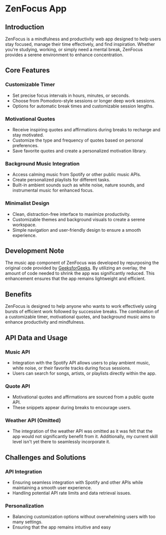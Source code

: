 # ZenFocus App

## Introduction

ZenFocus is a mindfulness and productivity web app designed to help users stay focused, manage their time effectively, and find inspiration. Whether you're studying, working, or simply need a mental break, ZenFocus provides a serene environment to enhance concentration.

## Core Features

### Customizable Timer
- Set precise focus intervals in hours, minutes, or seconds.
- Choose from Pomodoro-style sessions or longer deep work sessions.
- Options for automatic break times and customizable session lengths.

### Motivational Quotes
- Receive inspiring quotes and affirmations during breaks to recharge and stay motivated.
- Customize the type and frequency of quotes based on personal preferences.
- Save favorite quotes and create a personalized motivation library.

### Background Music Integration
- Access calming music from Spotify or other public music APIs.
- Create personalized playlists for different tasks.
- Built-in ambient sounds such as white noise, nature sounds, and instrumental music for enhanced focus.

### Minimalist Design
- Clean, distraction-free interface to maximize productivity.
- Customizable themes and background visuals to create a serene workspace.
- Simple navigation and user-friendly design to ensure a smooth experience.

## Development Note

The music app component of ZenFocus was developed by repurposing the original code provided by [GeeksforGeeks](https://www.geeksforgeeks.org/create-a-music-player-using-javascript/). By utilizing an overlay, the amount of code needed to shrink the app was significantly reduced. This enhancement ensures that the app remains lightweight and efficient.

## Benefits

ZenFocus is designed to help anyone who wants to work effectively using bursts of efficient work followed by successive breaks. The combination of a customizable timer, motivational quotes, and background music aims to enhance productivity and mindfulness.

## API Data and Usage

### Music API
- Integration with the Spotify API allows users to play ambient music, white noise, or their favorite tracks during focus sessions.
- Users can search for songs, artists, or playlists directly within the app.

### Quote API
- Motivational quotes and affirmations are sourced from a public quote API.
- These snippets appear during breaks to encourage users.

### Weather API (Omitted)
- The integration of the weather API was omitted as it was felt that the app would not significantly benefit from it. Additionally, my current skill level isn't yet there to seamlessly incorporate it.

## Challenges and Solutions

### API Integration
- Ensuring seamless integration with Spotify and other APIs while maintaining a smooth user experience.
- Handling potential API rate limits and data retrieval issues.

### Personalization
- Balancing customization options without overwhelming users with too many settings.
- Ensuring that the app remains intuitive and easy
